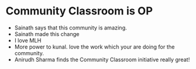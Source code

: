 # Community Classroom is OP

- Sainath says that this community is amazing.
- Sainath made this change
- I love MLH
- More power to kunal. love the work which your are doing for the community.
- Anirudh Sharma finds the Community Classroom initiative really great!

